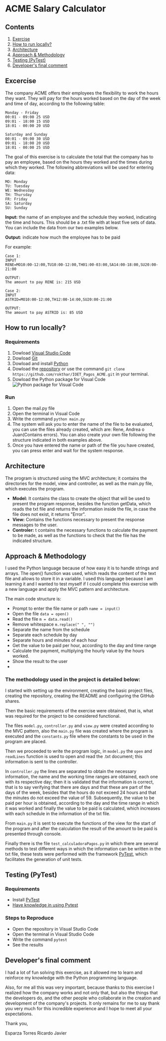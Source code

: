 # ACME Salary Calculator
## Contents
1. [Exercise](#exercise)
2. [How to run locally?](#howtorun)
3. [Architecture](#architecture)
4. [Approach & Methodology](#methodology)
5. [Testing (PyTest)](#testing)
6. [Developer's final comment](#comment)

## Excercise
The company ACME offers their employees the flexibility to work the hours they want. They will pay for the hours worked based on the day of the week and time of day, according to the following table:
```plain
Monday - Friday
00:01 - 09:00 25 USD
09:01 - 18:00 15 USD
18:01 - 00:00 20 USD

Saturday and Sunday
00:01 - 09:00 30 USD
09:01 - 18:00 20 USD
18:01 - 00:00 25 USD
```
The goal of this exercise is to calculate the total that the company has to pay an employee, based on the hours they worked and the times during which they worked. The following abbreviations will be used for entering data:
```plain
MO: Monday
TU: Tuesday
WE: Wednesday
TH: Thursday
FR: Friday
SA: Saturday
SU: Sunday
```
**Input:** the name of an employee and the schedule they worked, indicating the time and hours. This should be a .txt file with at least five sets of data. You can include the data from our two examples below.

**Output:** indicate how much the employee has to be paid

For example:
```plain
Case 1:
INPUT
RENE=MO10:00-12:00,TU10:00-12:00,TH01:00-03:00,SA14:00-18:00,SU20:00-21:00

OUTPUT:
The amount to pay RENE is: 215 USD
```
```plain
Case 2:
INPUT
ASTRID=MO10:00-12:00,TH12:00-14:00,SU20:00-21:00

OUTPUT:
The amount to pay ASTRID is: 85 USD
```

## How to run locally?
### Requirements
1. Dowload [Visual Studio Code](https://code.visualstudio.com/)
2. Dowload [Git](https://git-scm.com/)
3. Dowload and install [Python](https://www.python.org/downloads/)
4. Dowload the [repository](https://github.com/rokthar/IOET_Pagos_ACME) or use the command ```git clone https://github.com/rokthar/IOET_Pagos_ACME.git``` in your terminal.
5. Dowload the Python package for Visual Code
![Python package for Visual Code](https://geekytheory.com/uploads/2018/08/configurar-python-visual-studio-vs-code.png)

### Run
1. Open the mail.py file
2. Open the terminal in Visual Code
3. Write the command ```python main.py```
4. The system will ask you to enter the name of the file to be evaluated, you can use the files already created, which are: Rene, Andrea o Juan(Contains errors). You can also create your own file following the structure indicated in both examples above.
5. Once you have entered the name or path of the file you have created, you can press enter and wait for the system response.

## Architecture
The program is structured using the MVC architecture; it contains the directories for the model, view and controller, as well as the main.py file, which executes the program.
* **Model:** It contains the class to create the object that will be used to present the program response, besides the function getData, which reads the txt file and returns the information inside the file, in case the file does not exist, it returns "Error".
* **View:** Contains the functions necessary to present the response messages to the user.
* **Controler:** t contains the necessary functions to calculate the payment to be made, as well as the functions to check that the file has the indicated structure.

## Approach & Methodology
I used the Python language because of how easy it is to handle strings and arrays. 
The open() function was used, which reads the content of the text file and allows to store it in a variable.
I used this language because I am learning it and I wanted to test myself if I could complete this exercise with a new language and apply the MVC pattern and architecture.

The main code structure is:
* Prompt to enter the file name or path ```name = input()``` 
* Open the file ```data = open()```
* Read the file ```m = data.read()```
* Remove whitespace ```m.replace(" ", "")```
* Separate the name from the schedule
* Separate each schedule by day
* Separate hours and minutes of each hour
* Get the value to be paid per hour, according to the day and time range
* Calculate the payment, multiplying the hourly value by the hours worked.
* Show the result to the user
* 
### The methodology used in the project is detailed below:
I started with setting up the environment, creating the basic project files, creating the repository, creating the README and configuring the GitHub shares.

Then the basic requirements of the exercise were obtained, that is, what was required for the project to be considered functional.

The files ```model.py```, ```controller.py``` and ```view.py``` were created according to the MVC pattern, also the ```main.py``` file was created where the program is executed and the ```constants.py``` file where the constants to be used in the program are placed.

Then we proceeded to write the program logic, in ```model.py``` the ```open``` and ```readLines``` function is used to open and read the .txt document; this information is sent to the controller.

In ```controller.py``` the lines are separated to obtain the necessary information, the name and the working time ranges are obtained, each one with its respective day; then it is validated that the information is correct, that is to say verifying that there are days and that these are part of the days of the week, besides that the hours do not exceed 24 hours and that the minutes do not exceed the value of 59. Subsequently, the value to be paid per hour is obtained, according to the day and the time range in which it was worked and finally the value to be paid is calculated, which increases with each schedule in the information of the txt file.

From ```main.py``` it is sent to execute the functions of the view for the start of the program and after the calculation the result of the amount to be paid is presented through console.

Finally there is the file ```test_calculadoraPagos.py``` in which there are several methods to test different ways in which the information can be written in the txt file, these tests were performed with the framework [PyTest](https://docs.pytest.org/en/6.2.x/getting-started.html), which facilitates the generation of unit tests.

## Testing (PyTest)
### Requirements
* Install [PyTest](https://docs.pytest.org/en/6.2.x/getting-started.html)
* [Have knowledge in using Pytest](https://docs.pytest.org/en/6.2.x/)

### Steps to Reproduce
* Open the repository in Visual Studio Code
* Open the terminal in Visual Studio Code
* Write the command ```pytest```
* See the results

## Developer's final comment
I had a lot of fun solving this exercise, as it allowed me to learn and reinforce my knowledge with the Python programming language.

Also, for me all this was very important, because thanks to this exercise I realized how the company works and not only that, but also the things that the developers do, and the other people who collaborate in the creation and development of the company's projects. It only remains for me to say thank you very much for this incredible experience and I hope to meet all your expectations.

Thank you,

Esparza Torres Ricardo Javier
